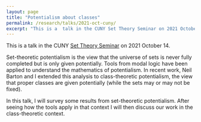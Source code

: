 ```yaml
---
layout: page
title: "Potentialism about classes"
permalink: /research/talks/2021-oct-cuny/
excerpt: "This is a  talk in the CUNY Set Theory Seminar on 2021 October 29..."
---
```


This is a  talk in the CUNY [Set Theory Seminar](https://nylogic.github.io/set-theory-seminar.html) on 2021 October 14.

Set-theoretic potentialism is the view that the universe of sets is never fully completed but is only given potentially. Tools from modal logic have been applied to understand the mathematics of potentialism. In recent work, Neil Barton and I extended this analysis to class-theoretic potentialism, the view that proper classes are given potentially (while the sets may or may not be fixed).

In this talk, I will survey some results from set-theoretic potentialism. After seeing how the tools apply in that context I will then discuss our work in the class-theoretic context.
